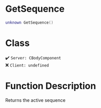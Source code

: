 # GetSequence
```lua
unknown GetSequence()
```
# Class
✔️ `Server: CBodyComponent`  
❌ `Client: undefined`  

# Function Description
Returns the active sequence
